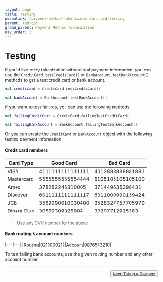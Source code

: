 ```yaml
---
layout: page
title: Testing
permalink: /payment-method-tokenization/android/testing
parent: Android
grand_parent: Payment Method Tokenization
nav_order: 3
---
```


# Testing
If you'd like to try tokenization without real payment information, you can use the `CreditCard.testCreditCard()` or `BankAccount.testBankAccount()` methods to get a test credit card or bank account.

```kotlin
val creditCard = CreditCard.testCreditCard()

val bankAccount = BankAccount.testBankAccount()
```

If you want to test failures, you can use the following methods

```kotlin
val failingCreditCard = CreditCard.failingTestCreditCard()

val failingBankAccount = BankAccount.failingTestBankAccount()
```

Or you can create the `CreditCard` or `BankAccount` object with the following testing payment information:

#### Credit card numbers

| Card Type | Good Card | Bad Card |
|---------|--------------------|-----------|
|VISA|4111111111111111|4012888888881881|
|Mastercard|5555555555554444|5105105105105100|
|Amex|378282246310005|371449635398431|
|Discover|6011111111111117|6011000990139424|
|JCB|3569990010030400|3528327757705979|
|Diners Club|30569309025904|30207712915383|

> Use any CVV number for the above

#### Bank routing & account numbers

|---|---|
|Routing|021000021|
|Account|9876543210|

To test failing bank accounts, use the given routing number and any other account number

---

<button type="button" name="button" class="btn" style="float: right;">
<a href="/payment-method-tokenization/android/taking-a-payment/">Next: Taking a Payment</a>
</button>

<div style="margin-bottom: 10%"> </div>